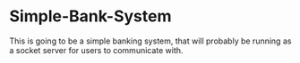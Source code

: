 # Simple-Bank-System
This is going to be a simple banking system, that will probably be running as a socket server for users to communicate with.
